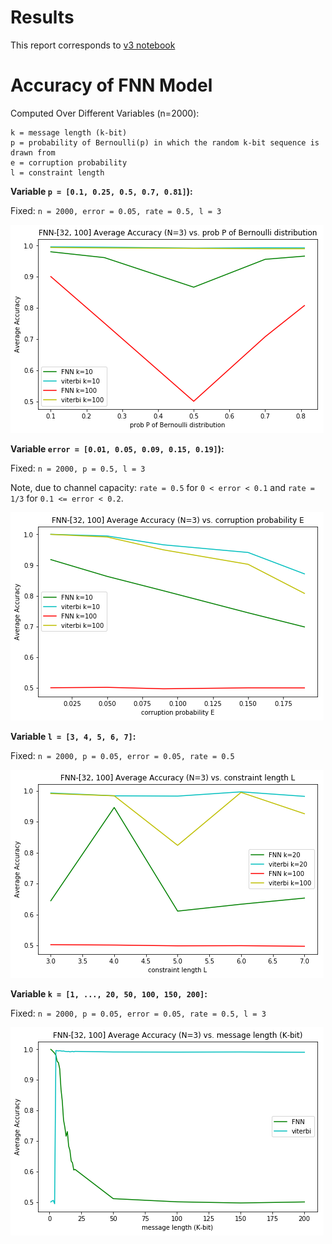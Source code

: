 

# Results

This report corresponds to [v3 notebook](https://github.com/Michael-Tu/radioML/blob/master/notebooks/ecc-v3.ipynb)

# Accuracy of FNN Model

Computed Over Different Variables (n=2000):

```
k = message length (k-bit)
p = probability of Bernoulli(p) in which the random k-bit sequence is drawn from
e = corruption probability
l = constraint length
```



**Variable `p = [0.1, 0.25, 0.5, 0.7, 0.81]`):**

Fixed: `n = 2000, error = 0.05, rate = 0.5, l = 3`

![exp_p](img/v3/exp_p.png)


**Variable `error = [0.01, 0.05, 0.09, 0.15, 0.19]`):**

Fixed: `n = 2000, p = 0.5, l = 3`

Note, due to channel capacity: `rate = 0.5` for `0 < error < 0.1` and `rate = 1/3` for `0.1 <= error < 0.2`.

![exp_e](img/v3/exp_e.png)

**Variable `l = [3, 4, 5, 6, 7]`:**

Fixed: `n = 2000, p = 0.05, error = 0.05, rate = 0.5`

![exp_l](img/v3/exp_l.png)

**Variable `k = [1, ..., 20, 50, 100, 150, 200]`:**

Fixed: `n = 2000, p = 0.05, error = 0.05, rate = 0.5, l = 3`

![exp_k](img/v3/exp_k.png)

